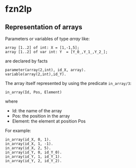 # fzn2lp

## Representation of arrays

Parameters or variables of type *array* like:

    array [1..2] of int: X = [1,-1,5];
    array [1..2] of var int: Y  = [Y_0_,Y_1_,Y_2_];

are declared by facts

    parameter(array(2,int), id_X, array).
    variable(array(2,int),id_Y).

The array itself represented by using the predicate `in_array/3`:

    in_array(Id, Pos, Element)

where

- Id: the name of the array
- Pos: the position in the array
- Element: the element at position Pos

For example:

    in_array(id_X, 0, 1).
    in_array(id_X, 1, -1).
    in_array(id_X, 2, 5).
    in_array(id_Y, 0, id_Y_0).
    in_array(id_Y, 1, id_Y_1).
    in_array(id_Y, 2, id_Y_2).
